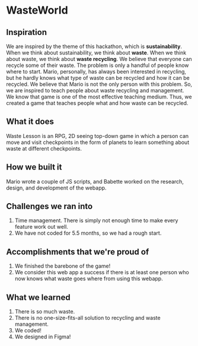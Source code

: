 # WasteWorld

## Inspiration
We are inspired by the theme of this hackathon, which is **sustainability**.  When we think about sustainability, we think about **waste**. When we think about waste, we think about **waste recycling**. We believe that everyone can recycle some of their waste. The problem is only a handful of people know where to start. Mario, personally, has always been interested in recycling, but he hardly knows what type of waste can be recycled and how it can be recycled. We believe that Mario is not the only person with this problem. So, we are inspired to teach people about waste recycling and management. We know that game is one of the most effective teaching medium. Thus, we created a game that teaches people what and how waste can be recycled.

## What it does
Waste Lesson is an RPG, 2D seeing top-down game in which a person can move and visit checkpoints in the form of planets to learn something about waste at different checkpoints.

## How we built it
Mario wrote a couple of JS scripts, and Babette worked on the research, design, and development of the webapp.

## Challenges we ran into
1. Time management. There is simply not enough time to make every feature work out well.
2. We have not coded for 5.5 months, so we had a rough start.

## Accomplishments that we're proud of
1. We finished the barebone of the game!
2. We consider this web app a success if there is at least one person who now knows what waste goes where from using this webapp.

## What we learned
1. There is so much waste.
2. There is no one-size-fits-all solution to recycling and waste management.
3. We coded!
4. We designed in Figma!
